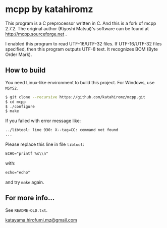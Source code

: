 # mcpp by katahiromz

This program is a C preprocessor written in C. And this is a fork of mcpp 2.7.2.
The original author (Kiyoshi Matsui)'s software can be found at http://mcpp.sourceforge.net .

I enabled this program to read UTF-16/UTF-32 files. If UTF-16/UTF-32 files specified,
then this program outputs UTF-8 text. It recognizes BOM (Byte Order Mark).

## How to build

You need Linux-like environment to build this project. For Windows, use `MSYS2`.

```bash
$ git clone --recursive https://github.com/katahiromz/mcpp.git
$ cd mcpp
$ ./configure
$ make
```

If you failed with error message like:
```txt
../libtool: line 930: X--tag=CC: command not found
...
```
Please replace this line in file `libtool`:
```txt
ECHO="printf %s\\n"
```
with:
```txt
echo="echo"
```
and try `make` again.

## For more info...

See `README-OLD.txt`.

katayama.hirofumi.mz@gmail.com
